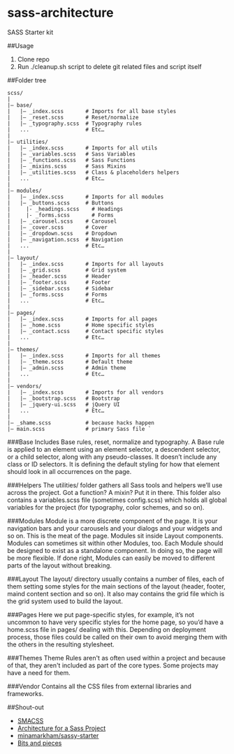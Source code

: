 # sass-architecture
SASS Starter kit

##Usage
1. Clone repo
2. Run ./cleanup.sh script to delete git related files and script itself

##Folder tree

```
scss/ 
| 
|– base/ 
|   |– _index.scss       # Imports for all base styles 
|   |– _reset.scss       # Reset/normalize 
|   |– _typography.scss  # Typography rules 
|   ...                  # Etc… 
| 
|– utilities/ 
|   |– _index.scss       # Imports for all utils
|   |– _variables.scss   # Sass Variables 
|   |– _functions.scss   # Sass Functions 
|   |– _mixins.scss      # Sass Mixins 
|   |– _utilities.scss   # Class & placeholders helpers 
|   ...                  # Etc… 
| 
|– modules/ 
|   |– _index.scss       # Imports for all modules
|   |– _buttons.scss     # Buttons 
|	  |- _headings.scss    # Headings
|	  |- _forms.scss       # Forms
|   |– _carousel.scss    # Carousel 
|   |– _cover.scss       # Cover 
|   |– _dropdown.scss    # Dropdown 
|   |– _navigation.scss  # Navigation 
|   ...                  # Etc… 
| 
|– layout/ 
|   |– _index.scss       # Imports for all layouts
|   |– _grid.scss        # Grid system 
|   |– _header.scss      # Header 
|   |– _footer.scss      # Footer 
|   |– _sidebar.scss     # Sidebar 
|   |– _forms.scss       # Forms 
|   ...                  # Etc… 
| 
|– pages/ 
|   |– _index.scss       # Imports for all pages
|   |– _home.scss        # Home specific styles 
|   |– _contact.scss     # Contact specific styles 
|   ...                  # Etc… 
| 
|– themes/ 
|   |– _index.scss       # Imports for all themes
|   |– _theme.scss       # Default theme 
|   |– _admin.scss       # Admin theme 
|   ...                  # Etc… 
| 
|– vendors/ 
|   |– _index.scss       # Imports for all vendors
|   |– _bootstrap.scss   # Bootstrap 
|   |– _jquery-ui.scss   # jQuery UI 
|   ...                  # Etc… 
| 
|– _shame.scss           # because hacks happen
|– main.scss             # primary Sass file `
```

###Base
Includes Base rules, reset, normalize and typography. A Base rule is applied to an element using an element selector, a descendent selector, or a child selector, along with any pseudo-classes. It doesn’t include any class or ID selectors. It is defining the default styling for how that element should look in all occurrences on the page.

###Helpers
The utilities/ folder gathers all Sass tools and helpers we’ll use across the project. Got a function? A mixin? Put it in there. This folder also contains a variables.scss file (sometimes config.scss) which holds all global variables for the project (for typography, color schemes, and so on).

###Modules
Module is a more discrete component of the page. It is your navigation bars and your carousels and your dialogs and your widgets and so on. This is the meat of the page. Modules sit inside Layout components. Modules can sometimes sit within other Modules, too. Each Module should be designed to exist as a standalone component. In doing so, the page will be more flexible. If done right, Modules can easily be moved to different parts of the layout without breaking.

###Layout
The layout/ directory  usually contains a number of files, each of them setting some styles for the main sections of the layout (header, footer, maind content section and so on). It also may contains the grid file which is the grid system used to build the layout.

###Pages
Here we put page-specific styles, for example, it’s not uncommon to have very specific styles for the home page, so you’d have a home.scss file in pages/ dealing with this. Depending on deployment process, those files could be called on their own to avoid merging them with the others in the resulting stylesheet.

###Themes
Theme Rules aren't as often used within a project and because of that, they aren't included as part of the core types. Some projects may have a need for them.

###Vendor
Contains all the CSS files from external libraries and frameworks. 

##Shout-out
* [SMACSS](https://smacss.com/)
* [Architecture for a Sass Project](http://www.sitepoint.com/architecture-sass-project/)
* [minamarkham/sassy-starter](https://github.com/minamarkham/sassy-starter)
* [Bits and pieces](http://en.wikipedia.org/wiki/Open_source)
